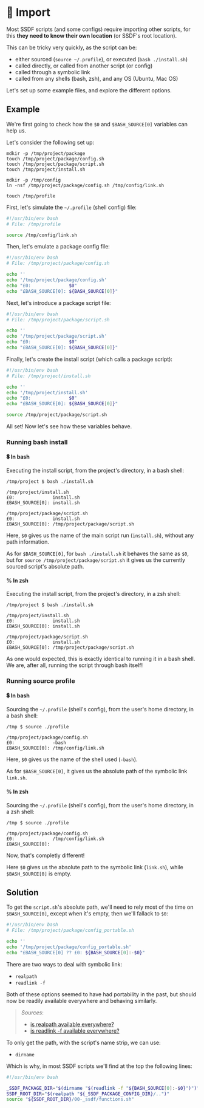 # 📲 Import

Most SSDF scripts (and some configs) require importing other scripts,
for this **they need to know their own location** (or SSDF's root location).

This can be tricky very quickly, as the script can be:

* either sourced (`source ~/.profile`), or executed (`bash ./install.sh`)
* called directly, or called from another script (or config)
* called through a symbolic link
* called from any shells (bash, zsh), and any OS (Ubuntu, Mac OS)

Let's set up some example files, and explore the different options.

## Example

We're first going to check how the `$0` and `$BASH_SOURCE[0]` variables
can help us.

Let's consider the following set up:

```shell
mdkir -p /tmp/project/package
touch /tmp/project/package/config.sh
touch /tmp/project/package/script.sh
touch /tmp/project/install.sh

mdkir -p /tmp/config
ln -nsf /tmp/project/package/config.sh /tmp/config/link.sh

touch /tmp/profile
```

First, let's simulate the `~/.profile` (shell config) file:

```bash
#!/usr/bin/env bash
# File: /tmp/profile

source /tmp/config/link.sh
```

Then, let's emulate a package config file:

```bash
#!/usr/bin/env bash
# File: /tmp/project/package/config.sh

echo ''
echo '/tmp/project/package/config.sh'
echo "£0:              $0"
echo "£BASH_SOURCE[0]: ${BASH_SOURCE[0]}"
```

Next, let's introduce a package script file:

```bash
#!/usr/bin/env bash
# File: /tmp/project/package/script.sh

echo ''
echo '/tmp/project/package/script.sh'
echo "£0:              $0"
echo "£BASH_SOURCE[0]: ${BASH_SOURCE[0]}"
```

Finally, let's create the install script (which calls a package script):

```bash
#!/usr/bin/env bash
# File: /tmp/project/install.sh

echo ''
echo '/tmp/project/install.sh'
echo "£0:              $0"
echo "£BASH_SOURCE[0]: ${BASH_SOURCE[0]}"

source /tmp/project/package/script.sh
```

All set! Now let's see how these variables behave. 

### Running bash install

#### 💲 In bash

Executing the install script, from the project's directory, in a bash shell:

```shell
/tmp/project $ bash ./install.sh

/tmp/project/install.sh
£0:              install.sh
£BASH_SOURCE[0]: install.sh

/tmp/project/package/script.sh
£0:              install.sh
£BASH_SOURCE[0]: /tmp/project/package/script.sh
```

Here, `$0` gives us the name of the main script run (`install.sh`),
without any path information.

As for `$BASH_SOURCE[0]`, for `bash ./install.sh` it behaves the same as `$0`,
but for `source /tmp/project/package/script.sh` it gives us the currently
sourced script's absolute path.

#### % In zsh

Executing the install script, from the project's directory, in a zsh shell:

```shell
/tmp/project $ bash ./install.sh

/tmp/project/install.sh
£0:              install.sh
£BASH_SOURCE[0]: install.sh

/tmp/project/package/script.sh
£0:              install.sh
£BASH_SOURCE[0]: /tmp/project/package/script.sh
```

As one would expected, this is exactly identical to running it in a bash shell.
We are, after all, running the script through bash itself!

### Running source profile

#### 💲 In bash

Sourcing the `~/.profile` (shell's config), from the user's home directory,
in a bash shell:

```shell
/tmp $ source ./profile

/tmp/project/package/config.sh
£0:              -bash
£BASH_SOURCE[0]: /tmp/config/link.sh
```

Here, `$0` gives us the name of the shell used (`-bash`).

As for `$BASH_SOURCE[0]`,
it gives us the absolute path of the symbolic link `link.sh`.

#### % In zsh

Sourcing the `~/.profile` (shell's config), from the user's home directory,
in a zsh shell:

```shell
/tmp $ source ./profile

/tmp/project/package/config.sh
£0:              /tmp/config/link.sh
£BASH_SOURCE[0]: 
```

Now, that's completly different!

Here `$0` gives us the absolute path to the symbolic link (`link.sh`),
while `$BASH_SOURCE[0]` is empty.

## Solution

To get the `script.sh`'s absolute path, we'll need to rely most of the time on
`$BASH_SOURCE[0]`, except when it's empty, then we'll fallack to `$0`:

```bash
#!/usr/bin/env bash
# File: /tmp/project/package/config_portable.sh

echo ''
echo '/tmp/project/package/config_portable.sh'
echo "£BASH_SOURCE[0] ?? £0: ${BASH_SOURCE[0]:-$0}"
```

There are two ways to deal with symbolic link:

* `realpath`
* `readlink -f`

Both of these options seemed to have had portability in the past,
but should now be readily available everywhere and behaving similarly.

> _Sources_:
> * [is realpath available everywhere?](https://unix.stackexchange.com/questions/136494/whats-the-difference-between-realpath-and-readlink-f)
> * [is readlink -f available everywhere?](https://scriptingosx.com/2022/03/some-cli-updates-in-macos-monterey/)

To only get the path, with the script's name strip, we can use:

* `dirname`

Which is why, in most SSDF scripts we'll find at the top the following lines:

```bash
#!/usr/bin/env bash

_SSDF_PACKAGE_DIR="$(dirname "$(readlink -f "${BASH_SOURCE[0]:-$0}")")"
SSDF_ROOT_DIR="$(realpath "${_SSDF_PACKAGE_CONFIG_DIR}/..")"
source "${SSDF_ROOT_DIR}/00-_ssdf/functions.sh"
```
